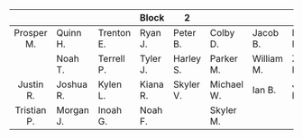 |  | | | Block | 2 | | | |
| :---: | --- | --- | --- | --- | --- | --- | --- |
| Prosper M. | Quinn H. | Trenton E. | Ryan J. | Peter B. | Colby D. | Jacob B. | Isaac M. |
| | Noah T. | Terrell P. | Tyler J. | Harley S. | Parker M. | William M. | Zach K. |
| Justin R. | Joshua R. | Kylen L. | Kiana R. | Skyler V. | Michael W. | Ian B. | Jesse B. |
| Tristian P. | Morgan J. | Inoah G. | Noah F. | | Skyler M.|
